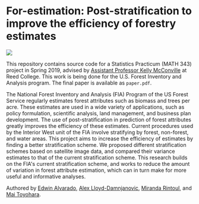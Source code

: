 # For-estimation: Post-stratification to improve the efficiency of forestry estimates

![](src/)

This repository contains source code for a Statistics Practicum (MATH 343) project in Spring 2019, advised by [Assistant Professor Kelly McConville](https://github.com/mcconvil) at Reed College.  This work is being done for the U.S. Forest Inventory and Analysis program. The final paper is available as `paper.pdf`.

The National Forest Inventory and Analysis (FIA) Program of the US Forest Service regularly estimates forest attributes such as biomass and trees per acre. These estimates are used in a wide variety of applications, such as policy formulation, scientific analysis, land management, and business plan development. The use of post-stratification in prediction of forest attributes greatly improves the efficiency of these estimates. Current procedures used by the Interior West unit of the FIA involve stratifying by forest, non-forest, and water areas. This project aims to increase the efficiency of estimates by finding a better stratification scheme. We proposed different stratification schemes based on satellite image data, and compared their variance estimates to that of the current stratification scheme. This research builds on the FIA's current stratification scheme, and works to reduce the amount of variation in forest attribute estimation, which can in turn make for more useful and informative analyses.

Authored by [Edwin Alvarado](https://github.com/ealvarado570), [Alex Lloyd-Damnjanovic](https://github.com/alexlloyddamnjanovic), [Miranda Rintoul](https://github.com/MirandaRintoul), and [Mai Toyohara](https://github.com/mtoyohara).